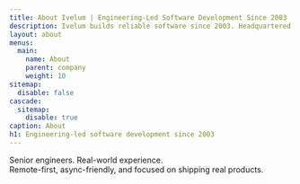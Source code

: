```yaml
---
title: About Ivelum | Engineering-Led Software Development Since 2003
description: Ivelum builds reliable software since 2003. Headquartered in Lithuania, our remote team has delivered 50+ projects worldwide, specializing in full-stack development and continuous delivery.
layout: about
menus:
  main:
    name: About
    parent: company
    weight: 10
sitemap:
  disable: false
cascade:
  sitemap:
    disable: true
caption: About
h1: Engineering-led software development since 2003
---
```

Senior engineers. Real-world experience.\
Remote-first, async-friendly, and focused on shipping real products.
